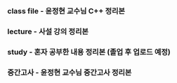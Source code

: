 ### class file - 윤정현 교수님 C++ 정리본
### lecture - 사설 강의 정리본
### study - 혼자 공부한 내용 정리본 (졸업 후 업로드 예정)
### 중간고사 - 윤정현 교수님 중간고사 정리본
